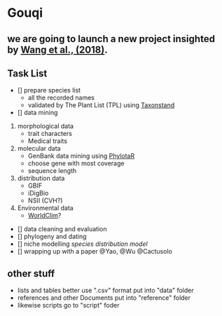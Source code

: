 # Gouqi

## we are going to launch a new project insighted by [Wang et al., (2018)](http://rspb.royalsocietypublishing.org/content/285/1890/20181742?from=groupmessage).

## Task List
- [] prepare species list
	* all the recorded names
	* validated by The Plant List (TPL) using [Taxonstand](https://cran.r-project.org/package=Taxonstand)
- [] data mining
1. morphological data
	* trait characters
	* Medical traits
2. molecular data
	* GenBank data mining using [PhylotaR](https://github.com/ropensci/phylotaR)
	* choose gene with most coverage
	* sequence length
3. distribution data 
	* GBIF
	* iDigBio
	* NSII (CVH?)
4. Environmental data
	* [WorldClim](http://www.worldclim.org/)?

- [] data cleaning and evaluation
- [] phylogeny and dating
- [] niche modelling _species distribution model_
- [] wrapping up with a paper
	@Yao, @Wu @Cactusolo

## other stuff
* lists and tables better use ".csv" format put into "data" folder
* references and other Documents put into "reference" folder
* likewise scripts go to "script" foder

